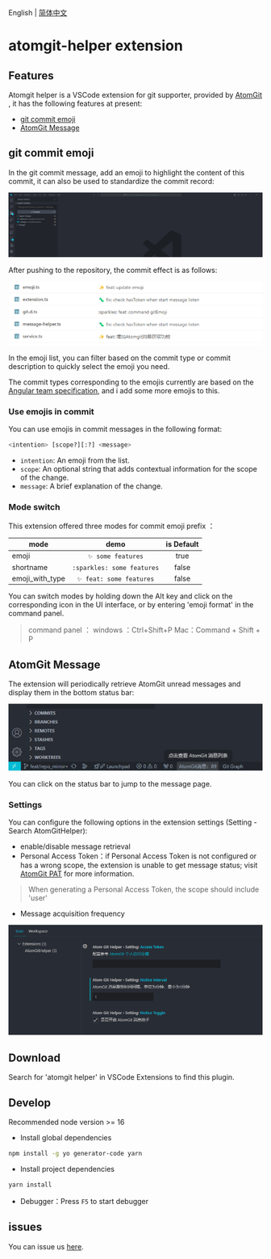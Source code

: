 English | [简体中文](./README_CN.md)

# atomgit-helper extension

## Features

Atomgit helper is a VSCode extension for git supporter, provided by [AtomGit](https://atomgit.com) , it has the following features at present:

- [git commit emoji](#git-commit-emoji)
- [AtomGit Message](#atomgit-message)

## git commit emoji

In the git commit message, add an emoji to highlight the content of this commit, it can also be used to standardize the commit record:

![features](resources/demo/atomgit-helper-demo.gif)

After pushing to the repository, the commit effect is as follows:

![commit-emoji](resources/demo/commit_emoji.png)

In the emoji list, you can filter based on the commit type or commit description to quickly select the emoji you need.

The commit types corresponding to the emojis currently are based on the [Angular team specification](https://github.com/angular/angular/blob/22b96b9/CONTRIBUTING.md#type), and i add some more emojis to this.

### Use emojis in commit

You can use emojis in commit messages in the following format:

```bash
<intention> [scope?][:?] <message>
```

- `intention`: An emoji from the list.
- `scope`: An optional string that adds contextual information for the scope of the change.
- `message`: A brief explanation of the change.

### Mode switch

This extension offered three modes for commit emoji prefix ：

| mode        | demo    |  is Default  |
| --------   | :----:  | :----: |
| emoji      | `✨ some features` |   true    |
| shortname  | `:sparkles: some features` |   false   |
| emoji_with_type        | `✨ feat: some features` |   false   |

You can switch modes by holding down the Alt key and click on the corresponding icon in the UI interface, or by entering 'emoji format' in the command panel.

> command panel ：
> windows ：Ctrl+Shift+P
> Mac：Command + Shift + P

## AtomGit Message

The extension will periodically retrieve AtomGit unread messages and display them in the bottom status bar:

![message_bar](resources/demo/message_bar.png)

You can click on the status bar to jump to the message page.

### Settings

You can configure the following options in the extension settings (Setting - Search AtomGitHelper):

- enable/disable message retrieval
- Personal Access Token：if Personal Access Token is not configured or has a wrong scope, the extension is unable to get message status; visit [AtomGit PAT](https://docs.atomgit.com/user/pats) for more information.

> When generating a Personal Access Token, the scope should include 'user'

- Message acquisition frequency

![message_setting](resources/demo/message_setting.png)

## Download

Search for 'atomgit helper' in VSCode Extensions to find this plugin.

## Develop

Recommended node version >= 16

- Install global dependencies

```bash
npm install -g yo generator-code yarn
```

- Install project dependencies

```bash
yarn install
```

- Debugger：Press `F5` to start debugger

## issues

You can issue us [here](https://github.com/atomgit-dev/atomgit_helper/issues).
